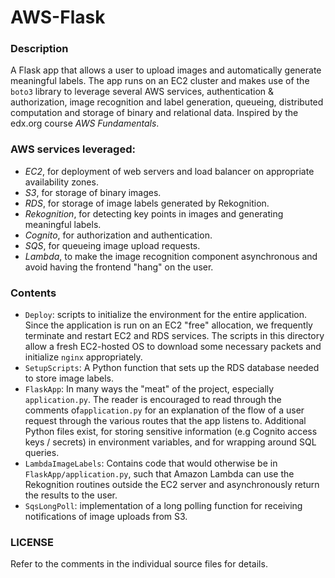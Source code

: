 # AWS-Flask

### Description

A Flask app that allows a user to upload images and automatically generate meaningful labels. The app runs on an EC2 cluster and makes use of the `boto3` library to leverage several AWS services, authentication & authorization, image recognition and label generation, queueing, distributed computation and storage of binary and relational data. Inspired by the edx.org course *AWS Fundamentals*.

### AWS services leveraged:

- *EC2*, for deployment of web servers and load balancer on appropriate availability zones.
- *S3*, for storage of binary images.
- *RDS*, for storage of image labels generated by Rekognition.
- *Rekognition*, for detecting key points in images and generating meaningful labels.
- *Cognito*, for authorization and authentication.
- *SQS*, for queueing image upload requests.
- *Lambda*, to make the image recognition component asynchronous and avoid having the frontend "hang" on the user.

### Contents

- `Deploy`: scripts to initialize the environment for the entire application. Since the application is run on an EC2 "free" allocation, we frequently terminate and restart EC2 and RDS services. The scripts in this directory allow a fresh EC2-hosted OS to download some necessary packets and initialize `nginx` appropriately.
- `SetupScripts`: A Python function that sets up the RDS database needed to store image labels.
- `FlaskApp`:  In many ways the "meat" of the project, especially `application.py`. The reader is encouraged to read through the comments of`application.py` for an explanation of the flow of a user request through the various routes that the app listens to. Additional Python files exist, for storing sensitive information (e.g Cognito access keys / secrets) in environment variables, and for wrapping around SQL queries.
- `LambdaImageLabels`: Contains code that would otherwise be in `FlaskApp/application.py`, such that Amazon Lambda can use the Rekognition routines outside the EC2 server and asynchronously return the results to the user.
- `SqsLongPoll`: implementation of a long polling function for receiving notifications of image uploads from S3. 

### LICENSE


Refer to the comments in the individual source files for details.